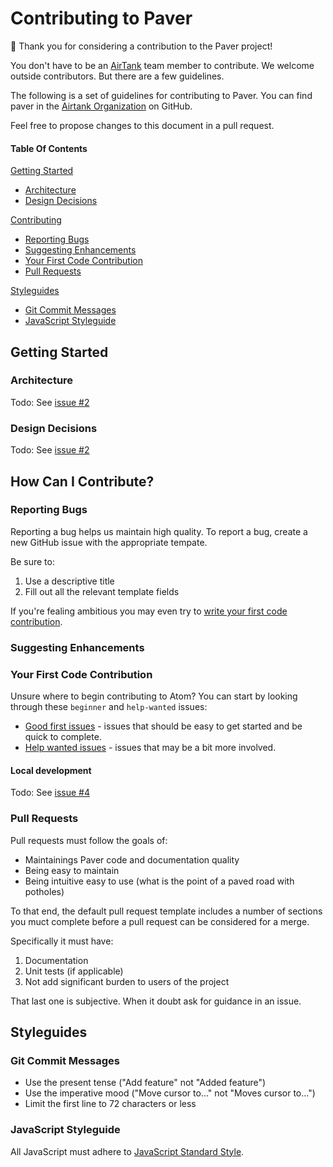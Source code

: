 # Contributing to Paver

:tada: Thank you for considering a contribution to the Paver project!

You don't have to be an [AirTank][1] team member to contribute. We welcome outside contributors. But there are a few guidelines.

The following is a set of guidelines for contributing to Paver. You can find paver in the [Airtank Organization](https://github.com/AirtankNH/paver) on GitHub.

Feel free to propose changes to this document in a pull request.

#### Table Of Contents

[Getting Started](#getting-started)
  * [Architecture](#architecture)
  * [Design Decisions](#design-decisions)

[Contributing](#contributing)
  * [Reporting Bugs](#reporting-bugs)
  * [Suggesting Enhancements](#suggesting-enhancements)
  * [Your First Code Contribution](#your-first-code-contribution)
  * [Pull Requests](#pull-requests)

[Styleguides](#styleguides)
  * [Git Commit Messages](#git-commit-messages)
  * [JavaScript Styleguide](#javascript-styleguide)

## Getting Started

### Architecture

Todo: See [issue #2][issue-2]

### Design Decisions

Todo: See [issue #2][issue-2]

## How Can I Contribute?

### Reporting Bugs

Reporting a bug helps us maintain high quality. To report a bug, create a new GitHub issue with the appropriate tempate.

Be sure to:

1. Use a descriptive title
2. Fill out all the relevant template fields

If you're fealing ambitious you may even try to [write your first code contribution](#your-first-code-contribution).

### Suggesting Enhancements

### Your First Code Contribution

Unsure where to begin contributing to Atom? You can start by looking through these `beginner` and `help-wanted` issues:

* [Good first issues][first] - issues that should be easy to get started and be quick to complete.
* [Help wanted issues][help-wanted] - issues that may be a bit more involved.

#### Local development

Todo: See [issue #4][issue-4]

### Pull Requests

Pull requests must follow the goals of:

- Maintainings Paver code and documentation quality
- Being easy to maintain
- Being intuitive easy to use (what is the point of a paved road with potholes)

To that end, the default pull request template includes a number of sections you muct complete before a pull request can be considered for a merge.

Specifically it must have:

1. Documentation
2. Unit tests (if applicable)
3. Not add significant burden to users of the project

That last one is subjective. When it doubt ask for guidance in an issue.

## Styleguides

### Git Commit Messages

* Use the present tense ("Add feature" not "Added feature")
* Use the imperative mood ("Move cursor to..." not "Moves cursor to...")
* Limit the first line to 72 characters or less

### JavaScript Styleguide

All JavaScript must adhere to [JavaScript Standard Style](https://standardjs.com/).

[1]:https://www.airtank.com/
[first]:https://github.com/AirtankNH/paver/issues?q=is%3Aopen+label%3A%22good+first+issue%22+sort%3Acomments-desc
[help-wanted]:https://github.com/AirtankNH/paver/issues?q=is%3Aopen+label%3A%22help-wanted%22+sort%3Acomments-desc
[issue-2]:https://github.com/AirtankNH/paver/issues/2
[issue-4]:https://github.com/AirtankNH/paver/issues/4
